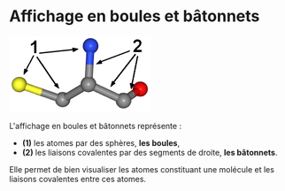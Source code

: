 # Affichage en boules et bâtonnets
![Boules et bâtonnets](static/img/bs1.png)  

L'affichage en boules et bâtonnets représente :
* **(1)** les atomes par des sphères, **les boules**, 
* **(2)** les liaisons covalentes par des segments de droite, **les bâtonnets**.   

Elle permet de bien visualiser les atomes constituant une molécule et les liaisons covalentes entre ces atomes.